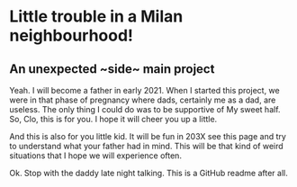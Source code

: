 
# Little trouble in a Milan neighbourhood!
## An unexpected ~side~ main project 

Yeah. I will become a father in early 2021.
When I started this project, we were in that phase of pregnancy where dads, certainly me as a dad, are useless. 
The only thing I could do was to be supportive of My sweet half. So, Clo, this is for you. I hope it will cheer you up a little. 

And this is also for you little kid. It will be fun in 203X see this page and try to understand what your father had in mind. This will be that kind of weird situations that I hope we will experience often. 

Ok. Stop with the daddy late night talking. This is a GitHub readme after all.
